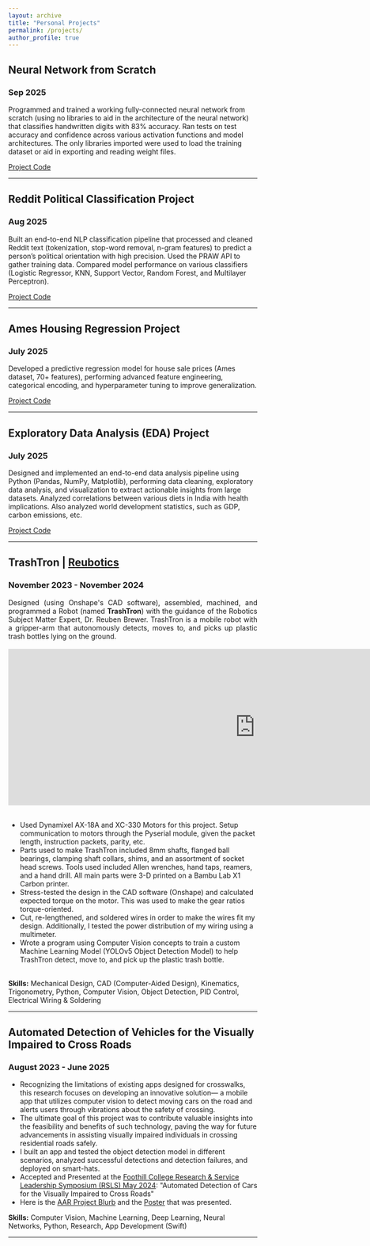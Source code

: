 ```yaml
---
layout: archive
title: "Personal Projects"
permalink: /projects/
author_profile: true
---
```


<h2> Neural Network from Scratch</h2>
<h3> Sep 2025 </h3>
Programmed and trained a working fully-connected neural network from scratch (using no libraries to aid in the architecture of the neural network) that classifies handwritten digits with 83% accuracy. Ran tests on test accuracy and confidence across various activation functions and model architectures. The only libraries imported were used to load the training dataset or aid in exporting and reading weight files.

<a href="https://github.com/sangeetsatpathy/NeuralNetworkFromScratch">Project Code</a>

<hr>



<h2> Reddit Political Classification Project</h2>
<h3> Aug 2025 </h3>
Built an end-to-end NLP classification pipeline that processed and cleaned Reddit text (tokenization, stop-word removal, n-gram features) to predict a person’s political orientation with high precision. Used the PRAW API to gather training data. Compared model performance on various classifiers (Logistic Regressor, KNN, Support Vector, Random Forest, and Multilayer Perceptron). 

<a href="https://github.com/sangeetsatpathy/Reddit-Political-Classification">Project Code</a>

<hr>


<h2> Ames Housing Regression Project</h2>
<h3> July 2025 </h3>

Developed a predictive regression model for house sale prices (Ames dataset, 70+ features), performing advanced feature engineering, categorical encoding, and hyperparameter tuning to improve generalization.

<a href="https://github.com/sangeetsatpathy/Ames-Housing-Project">Project Code</a>

<hr>



<h2> Exploratory Data Analysis (EDA) Project</h2>
<h3> July 2025 </h3>

Designed and implemented an end-to-end data analysis pipeline using Python (Pandas, NumPy, Matplotlib), performing data cleaning, exploratory data analysis, and visualization to extract actionable insights from large datasets. Analyzed correlations between various diets in India with health implications. Also analyzed world development statistics, such as GDP, carbon emissions, etc. 

<a href="https://github.com/sangeetsatpathy/DataAnalysisProject">Project Code</a>

<hr>

<h2> TrashTron | <a href="https://www.reubotics.com/#/interns/">Reubotics</a> </h2>

<h3> November 2023 - November 2024</h3>

<div style="text-align:justify">Designed (using Onshape's CAD software), assembled, machined, and programmed a Robot (named <b>TrashTron</b>) with the guidance of the Robotics Subject Matter Expert, Dr. Reuben Brewer. 
TrashTron is a mobile robot with a gripper-arm that autonomously detects, moves to, and picks up plastic trash bottles lying on the ground.</div> <br>
<div style="width:560px; height:316px">
<iframe width="178%" height="100%" src="https://www.youtube.com/embed/8wo4DTQ7WL4?si=zhz7DXyHIy3SCeGf" title="YouTube video player" frameborder="0" allow="accelerometer; autoplay; clipboard-write; encrypted-media; gyroscope; picture-in-picture; web-share" referrerpolicy="strict-origin-when-cross-origin" allowfullscreen></iframe>
</div>
<br>
<ul>
<li>Used Dynamixel AX-18A and XC-330 Motors for this project. Setup communication to motors through the Pyserial module, given the packet length, instruction packets, parity, etc.</li>
<li>Parts used to make TrashTron included 8mm shafts, flanged ball bearings, clamping shaft collars, shims, and an assortment of socket head screws. Tools used included Allen wrenches, hand taps, reamers, and a hand drill. All main parts were 3-D printed on a Bambu Lab X1 Carbon printer.</li>
<li>Stress-tested the design in the CAD software (Onshape) and calculated expected torque on the motor. This was used to make the gear ratios torque-oriented.</li>
 <li>Cut, re-lengthened, and soldered wires in order to make the wires fit my design. Additionally, I tested the power distribution of my wiring using a multimeter.</li>
<li>Wrote a program using Computer Vision concepts to train a custom Machine Learning Model (YOLOv5 Object Detection Model) to help TrashTron detect, move to, and pick up the plastic trash bottle.</li>
</ul>
<br>
<b>Skills:</b> Mechanical Design, CAD (Computer-Aided Design), Kinematics, Trigonometry, Python, Computer Vision, Object Detection, PID Control, Electrical Wiring & Soldering

<hr>


<h2> Automated Detection of Vehicles for the Visually Impaired to Cross Roads	         				       </h2>
<h3>August 2023 - June 2025</h3>
<ul>
<li>Recognizing the limitations of existing apps designed for crosswalks, this research focuses on developing an innovative solution—
a mobile app that utilizes computer vision to detect moving cars on the road 
and alerts users through vibrations about the safety of crossing. </li>
<li>The ultimate goal of this project was to contribute valuable insights into the feasibility and benefits of such technology,
 paving the way for future advancements in assisting visually impaired individuals in crossing residential roads safely. </li>
<li>I built an app and tested the object detection model in different scenarios, analyzed successful detections and detection failures, and deployed on smart-hats.</li>
<li>Accepted and Presented at the <a href="https://foothill.edu/rsl-symposium/2024-program.html">Foothill College Research & Service Leadership Symposium (RSLS) May 2024</a>: "Automated Detection of Cars for the Visually Impaired to Cross Roads"</li>
<li>
    Here is the <a href="https://aar.pausd.org/projects-2020/automated-detection-cars-visually-impaired-cross-roads">AAR Project Blurb</a> and the <a href="https://drive.google.com/file/d/1VltIeBdj0qVDzbGFKxElvcAwcsXBNloZ/view?usp=sharing">Poster</a> that was presented.</li>
</ul>
<b>Skills:</b> Computer Vision, Machine Learning, Deep Learning, Neural Networks, Python, Research, App Development (Swift)




<hr>